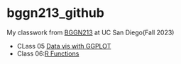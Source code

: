 # bggn213_github
My classwork from [BGGN213](https://bioboot.github.io/bggn213_F23/) at UC San Diego(Fall 2023)

- CLass 05 [Data vis with GGPLOT](https://github.com/sanketgarg101/bggn213_github/blob/main/class05/class05.md)
- Class 06:[R Functions](https://github.com/sanketgarg101/bggn213_github/blob/main/Class06/Class06.md)
